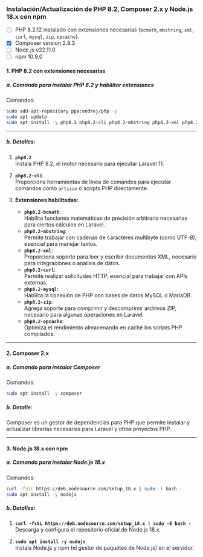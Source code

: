### **Instalación/Actualización de PHP 8.2, Composer 2.x y Node.js 18.x con npm**
- [ ] PHP 8.2.12 instalado con extensiones necesarias (`bcmath`, `mbstring`, `xml`, `curl`, `mysql`, `zip`, `opcache`).
- [x] Composer version 2.8.3
- [ ] Node.js v22.11.0
- [ ] npm 10.9.0

#### **1. PHP 8.2 con extensiones necesarias**

##### **a. Comando para instalar PHP 8.2 y habilitar extensiones**
Comandos:

```bash
sudo add-apt-repository ppa:ondrej/php -y
sudo apt update
sudo apt install -y php8.2 php8.2-cli php8.2-mbstring php8.2-xml php8.2-curl php8.2-mysql php8.2-bcmath php8.2-zip php8.2-opcache
```

---

##### **b. Detalles:**

1. **`php8.2`**  
   Instala PHP 8.2, el motor necesario para ejecutar Laravel 11.

2. **`php8.2-cli`**  
   Proporciona herramientas de línea de comandos para ejecutar comandos como `artisan` o scripts PHP directamente.

3. **Extensiones habilitadas:**
   - **`php8.2-bcmath`**:  
     Habilita funciones matemáticas de precisión arbitraria necesarias para ciertos cálculos en Laravel.
   - **`php8.2-mbstring`**:  
     Permite trabajar con cadenas de caracteres multibyte (como UTF-8), esencial para manejar textos.
   - **`php8.2-xml`**:  
     Proporciona soporte para leer y escribir documentos XML, necesario para integraciones o análisis de datos.
   - **`php8.2-curl`**:  
     Permite realizar solicitudes HTTP, esencial para trabajar con APIs externas.
   - **`php8.2-mysql`**:  
     Habilita la conexión de PHP con bases de datos MySQL o MariaDB.
   - **`php8.2-zip`**:  
     Agrega soporte para comprimir y descomprimir archivos ZIP, necesario para algunas operaciones en Laravel.
   - **`php8.2-opcache`**:  
     Optimiza el rendimiento almacenando en caché los scripts PHP compilados.

---

#### **2. Composer 2.x**

##### **a. Comando para instalar Composer**
Comandos:
```bash
sudo apt install -y composer
```

##### **b. Detalle:**
Composer es un gestor de dependencias para PHP que permite instalar y actualizar librerías necesarias para Laravel y otros proyectos PHP.

---

#### **3. Node.js 18.x con npm**

##### **a. Comando para instalar Node.js 18.x**
Comandos:
```bash
curl -fsSL https://deb.nodesource.com/setup_18.x | sudo -E bash -
sudo apt install -y nodejs
```

##### **b. Detalles:**
1. **`curl -fsSL https://deb.nodesource.com/setup_18.x | sudo -E bash -`**  
   Descarga y configura el repositorio oficial de Node.js 18.x.

2. **`sudo apt install -y nodejs`**  
   Instala Node.js y npm (el gestor de paquetes de Node.js) en el servidor.
